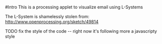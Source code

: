 #Intro
This is a processing applet to visualize email using L-Systems

The L-System is shamelessly stolen from:
http://www.openprocessing.org/sketch/49814

TODO fix the style of the code -- right now it's following more a javascripty
style
